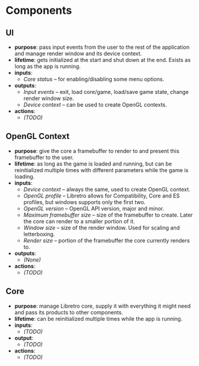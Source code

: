 # Components

## UI
- **purpose**: pass input events from the user to the rest of the application and manage render 
  window and its device context.
- **lifetime**: gets initialized at the start and shut down at the end. Exists as long as the app is 
  running.
- **inputs**:
  - *Core status* – for enabling/disabling some menu options.
- **outputs**:
  - *Input events* – exit, load core/game, load/save game state, change render window size.
  - *Device context* – can be used to create OpenGL contexts.
- **actions**:
  - *(TODO)*

## OpenGL Context
- **purpose**: give the core a framebuffer to render to and present this framebuffer to the user.
- **lifetime**: as long as the game is loaded and running, but can be reinitialized multiple times
  with different parameters while the game is loading.
- **inputs**:
  - *Device context* – always the same, used to create OpenGL context.
  - *OpenGL profile* – Libretro allows for Compatibility, Core and ES profiles, but windows supports
    only the first two.
  - *OpenGL version* – OpenGL API version, major and minor.
  - *Maximum framebuffer size* – size of the framebuffer to create. Later the core can render to a 
    smaller portion of it.
  - *Window size* – size of the render window. Used for scaling and letterboxing.
  - *Render size* – portion of the framebuffer the core currently renders to.
- **outputs**:
  - *(None)*
- **actions**:
  - *(TODO)*

## Core
- **purpose**: manage Libretro core, supply it with everything it might need and pass its products 
  to other components.
- **lifetime**: can be reinitialized multiple times while the app is running. 
- **inputs**:
  - *(TODO)*
- **output**:
  - *(TODO)*
- **actions**:
  - *(TODO)*
